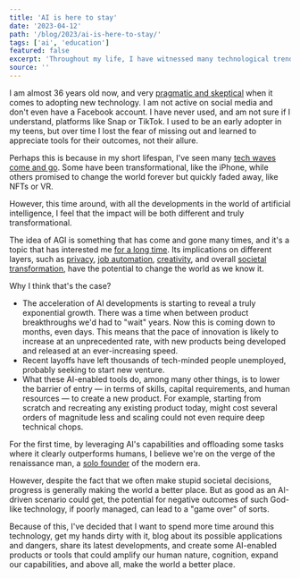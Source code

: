 ```yaml
---
title: 'AI is here to stay'
date: '2023-04-12'
path: '/blog/2023/ai-is-here-to-stay/'
tags: ['ai', 'education']
featured: false
excerpt: 'Throughout my life, I have witnessed many technological trends come and go. Nevertheless, this time, I am convinced that the acceleration of recent developments in artificial intelligence and the lowering of barriers to entry will usher in a new era of innovation and entrepreneurship that will reshape the world as we know it.'
source: ''
---
```


I am almost 36 years old now, and very [pragmatic and skeptical](https://en.wikipedia.org/wiki/Sturgeon's_law) when it comes to adopting new technology. I am not active on social media and don't even have a Facebook account. I have never used, and am not sure if I understand, platforms like Snap or TikTok. I used to be an early adopter in my teens, but over time I lost the fear of missing out and learned to appreciate tools for their outcomes, not their allure.

Perhaps this is because in my short lifespan, I've seen many [tech waves come and go](https://en.wikipedia.org/wiki/AI_winter). Some have been transformational, like the iPhone, while others promised to change the world forever but quickly faded away, like NFTs or VR.

However, this time around, with all the developments in the world of artificial intelligence, I feel that the impact will be both different and truly transformational.

The idea of AGI is something that has come and gone many times, and it's a topic that has interested me [for a long time](https://rss.com/podcasts/safareig/204394/). Its implications on different layers, such as [privacy](https://rss.com/podcasts/safareig/247405/), [job automation](https://www.collado.io/blog/2016/drivetrains-free-time), [creativity](https://www.collado.io/blog/2022/fat44), and overall [societal transformation](https://rss.com/podcasts/focaterra/759901/), have the potential to change the world as we know it.

Why I think that's the case?

- The acceleration of AI developments is starting to reveal a truly exponential growth. There was a time when between product breakthroughs we'd had to "wait" years. Now this is coming down to months, even days. This means that the pace of innovation is likely to increase at an unprecedented rate, with new products being developed and released at an ever-increasing speed.
- Recent layoffs have left thousands of tech-minded people unemployed, probably seeking to start new venture.
- What these AI-enabled tools do, among many other things, is to lower the barrier of entry — in terms of skills, capital requirements, and human resources — to create a new product. For example, starting from scratch and recreating any existing product today, might cost several orders of magnitude less and scaling could not even require deep technical chops.

For the first time, by leveraging AI's capabilities and offloading some tasks where it clearly outperforms humans, I believe we're on the verge of the renaissance man, a [solo founder](https://www.collado.io/blog/2022/solo-founder) of the modern era.

However, despite the fact that we often make stupid societal decisions, progress is generally making the world a better place. But as good as an AI-driven scenario could get, the potential for negative outcomes of such God-like technology, if poorly managed, can lead to a "game over" of sorts.

Because of this, I've decided that I want to spend more time around this technology, get my hands dirty with it, blog about its possible applications and dangers, share its latest developments, and create some AI-enabled products or tools that could amplify our human nature, cognition, expand our capabilities, and above all, make the world a better place.
